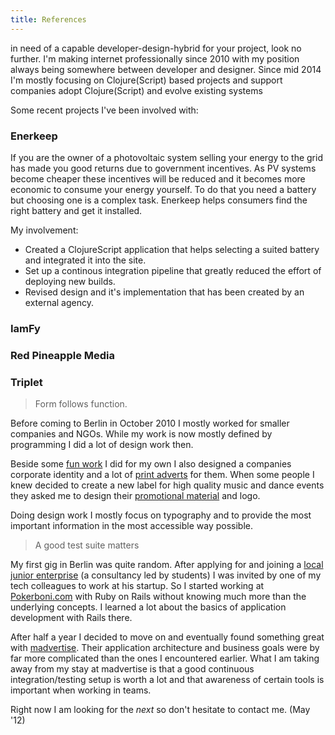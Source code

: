 ```yaml
---
title: References
---
```


in need of a capable developer-design-hybrid for your
project, look no further. I'm making internet professionally since
2010 with my position always being somewhere between developer and
designer. Since mid 2014 I'm mostly focusing on Clojure(Script) based
projects and support companies adopt Clojure(Script) and evolve
existing systems

Some recent projects I've been involved with:

### Enerkeep

If you are the owner of a photovoltaic system selling your energy to
the grid has made you good returns due to government incentives. As PV
systems become cheaper these incentives will be reduced and it becomes
more economic to consume your energy yourself. To do that you need a
battery but choosing one is a complex task. Enerkeep helps consumers
find the right battery and get it installed.

My involvement:

- Created a ClojureScript application that helps selecting a suited battery and integrated it into the site.
- Set up a continous integration pipeline that greatly reduced the effort of deploying new builds.
- Revised design and it's implementation that has been created by an external agency.

### IamFy
### Red Pineapple Media
### Triplet

































> Form follows function.

Before coming to Berlin in October 2010 I mostly worked for smaller companies and NGOs.
While my work is now mostly defined by programming I did a lot of design work then.

Beside some [fun work](http://www.behance.net/gallery/Fun-Relax-Chair/214211) I did for my
own I also designed a companies corporate identity and a lot of 
[print adverts](http://www.behance.net/gallery/Bibernelle-Newspaper-Ad/212182) for them.
When some people I knew decided to create a new label for high quality music and dance
events they asked me to design their [promotional
material](http://www.behance.net/gallery/Noblenights-Unplugged-Bar-/364199) and logo.

Doing design work I mostly focus on typography and to provide the most important
information in the most accessible way possible.

> A good test suite matters

My first gig in Berlin was quite random. After applying for and joining a [local
junior enterprise](http://cct-ev.de) (a consultancy led by students) I was invited by one 
of my tech colleagues to work at his startup.
So I started working at [Pokerboni.com](http://pokerboni.com) with Ruby on Rails without
knowing much more than the underlying concepts. I learned a lot about the basics of 
application development with Rails there. 

After half a year I decided to move on and eventually found something great with
[madvertise](http://madvertise.com). Their application architecture and business goals were
by far more complicated than the ones I encountered earlier.
What I am taking away from my stay at madvertise is that a good continuous
integration/testing setup is worth a lot and that awareness of certain tools is important
when working in teams.

Right now I am looking for the *next* so don't hesitate to contact me. (May '12)
